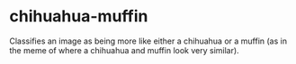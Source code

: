# chihuahua-muffin
Classifies an image as being more like either a chihuahua or a muffin (as in the meme of where a chihuahua and muffin look very similar).
